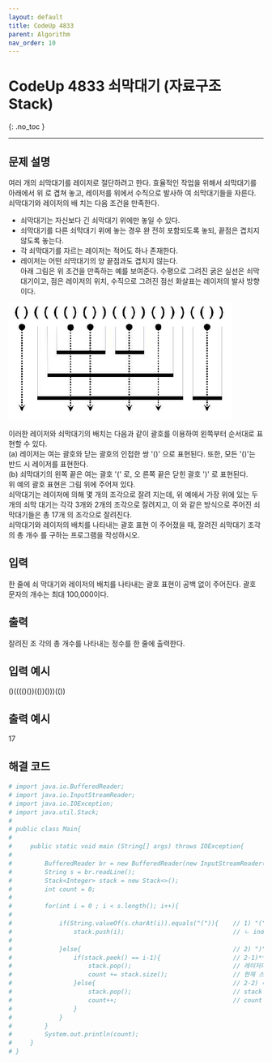```yaml
---
layout: default
title: CodeUp 4833
parent: Algorithm
nav_order: 10
---
```


# CodeUp 4833 쇠막대기 (자료구조 Stack)
{: .no_toc }

---

## 문제 설명

여러 개의 쇠막대기를 레이저로 절단하려고 한다. 효율적인 작업을 위해서 쇠막대기를 아래에서 위 로 겹쳐 놓고, 레이저를 위에서 수직으로 발사하 여 쇠막대기들을 자른다. 쇠막대기와 레이저의 배 치는 다음 조건을 만족한다.  
- 쇠막대기는 자신보다 긴 쇠막대기 위에만 놓일 수 있다.  
- 쇠막대기를 다른 쇠막대기 위에 놓는 경우 완 전히 포함되도록 놓되, 끝점은 겹치지 않도록 놓는다.  
- 각 쇠막대기를 자르는 레이저는 적어도 하나 존재한다.  
- 레이저는 어떤 쇠막대기의 양 끝점과도 겹치지 않는다.  
아래 그림은 위 조건을 만족하는 예를 보여준다. 수평으로 그려진 굵은 실선은 쇠막대기이고, 점은 레이저의 위치, 수직으로 그려진 점선 화살표는 레이저의 발사 방향이다.  

![](/assets/images/algorithm/ironBar.png)

이러한 레이저와 쇠막대기의 배치는 다음과 같이 괄호를 이용하여 왼쪽부터 순서대로 표현할 수 있다.  
(a) 레이저는 여는 괄호와 닫는 괄호의 인접한 쌍 '()' 으로 표현된다. 또한, 모든 '()'는 반드 시 레이저를 표현한다.  
(b) 쇠막대기의 왼쪽 끝은 여는 괄호 '(' 로, 오 른쪽 끝은 닫힌 괄호 ')' 로 표현된다.  
위 예의 괄호 표현은 그림 위에 주어져 있다.  
쇠막대기는 레이저에 의해 몇 개의 조각으로 잘려 지는데, 위 예에서 가장 위에 있는 두 개의 쇠막 대기는 각각 3개와 2개의 조각으로 잘려지고, 이 와 같은 방식으로 주어진 쇠막대기들은 총 17개 의 조각으로 잘려진다.  
쇠막대기와 레이저의 배치를 나타내는 괄호 표현 이 주어졌을 때, 잘려진 쇠막대기 조각의 총 개수 를 구하는 프로그램을 작성하시오.  

## 입력

한 줄에 쇠 막대기와 레이저의 배치를 나타내는 괄호 표현이 공백 없이 주어진다. 괄호 문자의 개수는 최대 100,000이다.  

## 출력

잘려진 조 각의 총 개수를 나타내는 정수를 한 줄에 출력한다.

## 입력 예시

()(((()())(())()))(())

## 출력 예시

17

## 해결 코드
```yaml
# import java.io.BufferedReader;
# import java.io.InputStreamReader;
# import java.io.IOException;
# import java.util.Stack;
# 
# public class Main{
# 
#     public static void main (String[] args) throws IOException{
# 
#         BufferedReader br = new BufferedReader(new InputStreamReader(System.in));
#         String s = br.readLine();
#         Stack<Integer> stack = new Stack<>();
#         int count = 0;
# 
#         for(int i = 0 ; i < s.length(); i++){
# 
#             if(String.valueOf(s.charAt(i)).equals("(")){    // 1) "("이 들어온다면 == 쇠막대기 시작점
#                 stack.push(i);                              // ㄴ index i를 push
# 
#             }else{                                          // 2) ")"이 들어온다면
#                 if(stack.peek() == i-1){                    // 2-1)** 바로 전것이 전 인덱스인가?
#                     stack.pop();                            // 레이저다 pop;
#                     count += stack.size();                  // 현재 스택의 사이즈를 count에 더하기 (한줄 쭉 짤려나간거?)
#                 }else{                                      // 2-2) 레이저가 아니다. == 쇠막대기 끝점
#                     stack.pop();                            // stack pop;
#                     count++;                                // count 터 1을 늘림 (어렵다)
#                 }
#             }
#         }
#         System.out.println(count);
#     }
# }
```